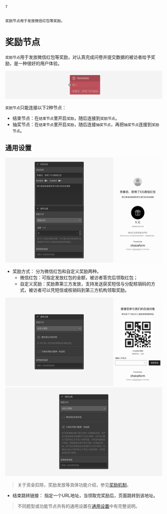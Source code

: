 ```index
7
```
```tag

```
```summary
奖励节点用于发放微信红包等奖励。
```
# 奖励节点

`奖励节点`用于发放微信红包等奖励，对认真完成问卷并提交数据的被访者给予奖励，是一种很好的用户体验。

<img src='../assets/toolsNodes/07reward/node.png'>

`奖励节点`只能连接以下2种节点：
+ 结束节点：在`结束节点`里开启`奖励`，随后连接到`奖励节点`。
+ 抽奖节点：在`结束节点`里开启`奖励`，随后连接`抽奖节点`，再把`抽奖节点`连接到`奖励节点`。

## 通用设置

<img src='../assets/toolsNodes/07reward/section.png'>

+ 奖励方式：
分为微信红包和自定义奖励两种。
  + 微信红包：可指定发放红包的金额，被访者答完后领取红包；
  + 自定义奖励：奖励靠第三方发放，支持发送获奖短信与分配核销码的方式，被访者可以凭短信或核销码到第三方机构领取奖励。

<img src='../assets/toolsNodes/07reward/custom-rewards.png'>

<img src='../assets/toolsNodes/07reward/verification.png'>

> 关于资金扣除，奖励发放等具体功能介绍，参见[奖励机制](../../17advancedFunction/03rewardAndLottery.md)。

+ 结束跳转链接：
指定一个URL地址，当领取完奖励后，页面跳转到该地址。

> 不同题型或功能节点共有的通用设置在[通用设置](../../11nodeSettings/concept.md)中有完整说明。
